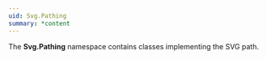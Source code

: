 ```yaml
---
uid: Svg.Pathing
summary: *content
---
```

The **Svg.Pathing** namespace contains classes implementing the SVG path.
